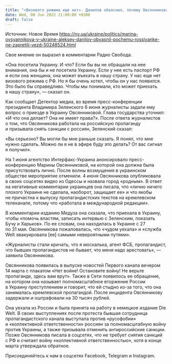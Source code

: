 ```yaml
---
title: "«Визового режима еще нет». Данилов объяснил, почему Овсянникова смогла въехать в Украину"
date: Wed, 08 Jun 2022 21:09:00 +0300
draft: false
---
```

Источник: Новое Время https://nv.ua/ukraine/politics/marina-ovsyannikova-v-ukraine-aleksey-danilov-obyasnil-pochemu-rossiyanke-ne-zapretili-vezd-50248524.html


 Свое мнение он выразил в комментарии Радио Свобода.

«Она посетила Украину. И что? Если бы вы не обращали на нее внимания, она бы и не посетила Украину. Если у нее есть паспорт РФ и если она женщина, она может въехать в нашу страну. У нас еще нет визового режима с РФ. Но я бы очень хотел, чтобы он у нас появился. Это было бы справедливо. Чтобы мы понимали, кто может приехать в нашу страну», — сказал он.

Как сообщает Детектор медиа, во время пресс-конференции президента Владимира Зеленского 6 июня журналисты задали ему вопрос о приезде в Украину Овсянниковой. Глава государства уточнил: «И что она делает? Она не имеет права?». После ответа журналистов о том, что Овсянникова работала на российскую пропаганду и призывала снять санкции с россиян, Зеленский сказал:

«Вы серьезно? Вы могли бы мне раньше сказать. Я понял, что мне нужно сделать. Можно ли я не в эфире буду это делать? От вас сигнал я получил».

На 1 июня агентство Интерфакс-Украина анонсировало пресс-конференцию Марины Овсянниковой, на которой она должна была присутствовать лично. После волны возмущения в украинском обществе мероприятие отменили. 4 июня Овсянникова опубликовала в своих соцсетях видео из Одессы и назвала город «родным». В ответ на негативные комментарии украинцев она писала, что «лично ничего плохого Украине не сделала, наоборот, защищает ее» и что якобы не причастна к выпуску пропагандистских текстов на кремлевском телеканале, потому что «работала в международной редакции».

В комментарии изданию Медуза она сказала, что приехала в Украину, чтобы «помочь властям, записать интервью с Зеленским, показать Бучу и Харьков». По ее словам, она находилась в Украине с 27 по 31 мая. Овсянникова пожаловалась, что «чудом уехала» и «служба Welt эвакуировала [ее] самыми невероятными путями».

«Журналисты стали кричать, что я москалька, агент ФСБ, пропагандист, что бывших пропагандистов не бывает, что меня надо арестовать», — заявила Овсянникова.

Овсянникова появилась в выпуске новостей Первого канала вечером 14 марта с плакатом «Нет войне! Остановите войну! Не верьте пропаганде, здесь вам врут». Также в Сети появилось ее обращение, на котором она называет полномасштабное вторжение России в Украину преступлением и говорит, что ей стыдно из-за того, что она занималась кремлевской пропагандой. После инцидента Овсянникову задержали и оштрафовали на 30 тысяч рублей.

Она уехала из России и была принята на работу в немецкое издание Die Welt. В своих выступлениях после протеста бывшая сотрудница пропагандистского канала выступала против «русофобии» и «коллективной ответственности» россиян за полномасштабную войну против Украины, а также призывала отменить антироссийские санкции. Позже Овсянникова писала в соцсетях, что не требует снятия санкций с РФ и считает войну «коллективной ответственностью», хотя в конце марта утверждала обратное.

Присоединяйтесь к нам в соцсетях Facebook, Telegram и Instagram.
